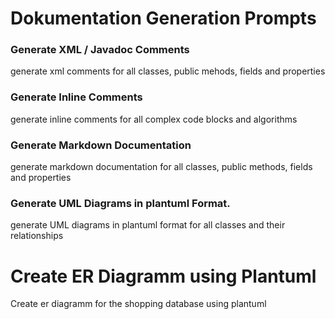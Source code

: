 # Dokumentation Generation Prompts

### Generate XML / Javadoc Comments

generate xml comments for all classes, public mehods, fields and properties 

### Generate Inline Comments
generate inline comments for all complex code blocks and algorithms

### Generate Markdown Documentation
generate markdown documentation for all classes, public methods, fields and properties

### Generate UML Diagrams in plantuml Format.
generate UML diagrams in plantuml format for all classes and their relationships

# Create ER Diagramm using Plantuml 
Create er diagramm for the shopping database using plantuml
